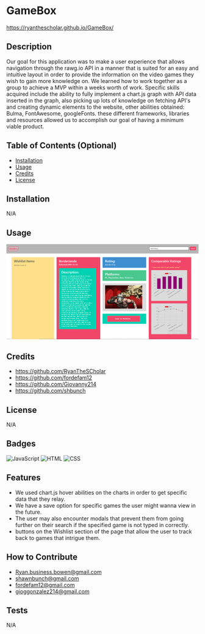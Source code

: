 # GameBox

https://ryanthescholar.github.io/GameBox/

## Description

Our goal for this application was to make a user experience that allows navigation through the rawg.io API in a manner that is suited for an easy and intuitive layout in order to provide the information on the video games they wish to gain more knowledge on. We learned how to work together as a group to achieve a MVP within a weeks worth of work. Specific skills acquired include the ability to fully implement a chart.js graph with API data inserted in the graph, also picking up lots of knowledge on fetching API's and creating dynamic elements to the website, other abilities obtained: Bulma, FontAwesome, googleFonts. these different frameworks, libraries and resources allowed us to accomplish our goal of having a minimum viable product.

## Table of Contents (Optional)

- [Installation](#installation)
- [Usage](#usage)
- [Credits](#credits)
- [License](#license)

## Installation

N/A

## Usage

   ![website](./images/project-1%20readme%20photo.PNG)

## Credits

- https://github.com/RyanTheSCholar
- https://github.com/fordefam12
- https://github.com/Giovanny214
- https://github.com/shbunch

## License

N/A

## Badges

![JavaScript](https://img.shields.io/badge/JavaScript-65.6%25-yellow)
![HTML](https://img.shields.io/badge/HTML-24.7%25-red)
![CSS](https://img.shields.io/badge/CSS-9.7%25-purple)

## Features

- We used chart.js hover abilities on the charts in order to get specific data that they relay. 
- We have a save option for specific games the user might wanna view in the future.
- The user may also encounter modals that prevent them from going further on their search if the specified game is not typed in correctly.
- buttons on the Wishlist section of the page that allow the user to track back to games that intrigue them.


## How to Contribute

- Ryan.business.bowen@gmail.com
- shawnbunch@gmail.com
- fordefam12@gmail.com
- gioggonzalez214@gmail.com

## Tests

N/A